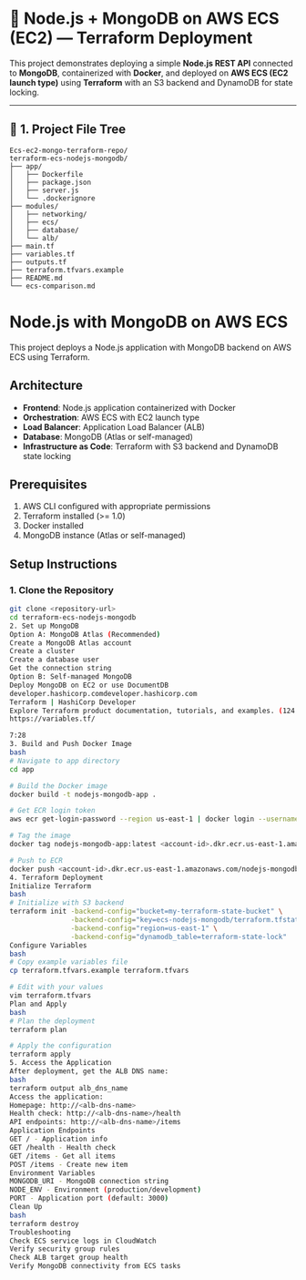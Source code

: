 # 🚀 Node.js + MongoDB on AWS ECS (EC2) — Terraform Deployment

This project demonstrates deploying a simple **Node.js REST API** connected to **MongoDB**, containerized with **Docker**, and deployed on **AWS ECS (EC2 launch type)** using **Terraform** with an S3 backend and DynamoDB for state locking.

---

## 📁 1. Project File Tree

```
Ecs-ec2-mongo-terraform-repo/
terraform-ecs-nodejs-mongodb/
├── app/
│   ├── Dockerfile
│   ├── package.json
│   ├── server.js
│   └── .dockerignore
├── modules/
│   ├── networking/
│   ├── ecs/
│   ├── database/
│   └── alb/
├── main.tf
├── variables.tf
├── outputs.tf
├── terraform.tfvars.example
├── README.md
└── ecs-comparison.md
```

# Node.js with MongoDB on AWS ECS

This project deploys a Node.js application with MongoDB backend on AWS ECS using Terraform.

## Architecture

- **Frontend**: Node.js application containerized with Docker
- **Orchestration**: AWS ECS with EC2 launch type
- **Load Balancer**: Application Load Balancer (ALB)
- **Database**: MongoDB (Atlas or self-managed)
- **Infrastructure as Code**: Terraform with S3 backend and DynamoDB state locking

## Prerequisites

1. AWS CLI configured with appropriate permissions
2. Terraform installed (>= 1.0)
3. Docker installed
4. MongoDB instance (Atlas or self-managed)

## Setup Instructions

### 1. Clone the Repository

```bash
git clone <repository-url>
cd terraform-ecs-nodejs-mongodb
2. Set up MongoDB
Option A: MongoDB Atlas (Recommended)
Create a MongoDB Atlas account
Create a cluster
Create a database user
Get the connection string
Option B: Self-managed MongoDB
Deploy MongoDB on EC2 or use DocumentDB
developer.hashicorp.comdeveloper.hashicorp.com
Terraform | HashiCorp Developer
Explore Terraform product documentation, tutorials, and examples. (124 kB)
https://variables.tf/

7:28
3. Build and Push Docker Image
bash
# Navigate to app directory
cd app

# Build the Docker image
docker build -t nodejs-mongodb-app .

# Get ECR login token
aws ecr get-login-password --region us-east-1 | docker login --username AWS --password-stdin <account-id>.dkr.ecr.us-east-1.amazonaws.com

# Tag the image
docker tag nodejs-mongodb-app:latest <account-id>.dkr.ecr.us-east-1.amazonaws.com/nodejs-mongodb-app:latest

# Push to ECR
docker push <account-id>.dkr.ecr.us-east-1.amazonaws.com/nodejs-mongodb-app:latest
4. Terraform Deployment
Initialize Terraform
bash
# Initialize with S3 backend
terraform init -backend-config="bucket=my-terraform-state-bucket" \
               -backend-config="key=ecs-nodejs-mongodb/terraform.tfstate" \
               -backend-config="region=us-east-1" \
               -backend-config="dynamodb_table=terraform-state-lock"
Configure Variables
bash
# Copy example variables file
cp terraform.tfvars.example terraform.tfvars

# Edit with your values
vim terraform.tfvars
Plan and Apply
bash
# Plan the deployment
terraform plan

# Apply the configuration
terraform apply
5. Access the Application
After deployment, get the ALB DNS name:
bash
terraform output alb_dns_name
Access the application:
Homepage: http://<alb-dns-name>
Health check: http://<alb-dns-name>/health
API endpoints: http://<alb-dns-name>/items
Application Endpoints
GET / - Application info
GET /health - Health check
GET /items - Get all items
POST /items - Create new item
Environment Variables
MONGODB_URI - MongoDB connection string
NODE_ENV - Environment (production/development)
PORT - Application port (default: 3000)
Clean Up
bash
terraform destroy
Troubleshooting
Check ECS service logs in CloudWatch
Verify security group rules
Check ALB target group health
Verify MongoDB connectivity from ECS tasks

